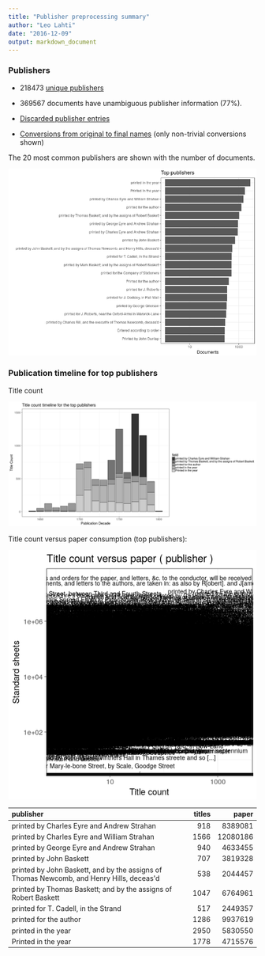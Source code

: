 ```yaml
---
title: "Publisher preprocessing summary"
author: "Leo Lahti"
date: "2016-12-09"
output: markdown_document
---
```



### Publishers

 * 218473 [unique publishers](output.tables/publisher_accepted.csv)

 * 369567 documents have unambiguous publisher information (77%). 

 * [Discarded publisher entries](output.tables/publisher_discarded.csv)

 * [Conversions from original to final names](output.tables/publisher_conversion_nontrivial.csv) (only non-trivial conversions shown)


The 20 most common publishers are shown with the number of documents. 

![plot of chunk summarypublisher2](figure/summarypublisher2-1.png)

### Publication timeline for top publishers

Title count

![plot of chunk summaryTop10pubtimeline](figure/summaryTop10pubtimeline-1.png)



Title count versus paper consumption (top publishers):

![plot of chunk publishertitlespapers](figure/publishertitlespapers-1.png)

|publisher                                                                                | titles|    paper|
|:----------------------------------------------------------------------------------------|------:|--------:|
|printed by Charles Eyre and Andrew Strahan                                               |    918|  8389081|
|printed by Charles Eyre and William Strahan                                              |   1566| 12080186|
|printed by George Eyre and Andrew Strahan                                                |    940|  4633455|
|printed by John Baskett                                                                  |    707|  3819328|
|printed by John Baskett, and by the assigns of Thomas Newcomb, and Henry Hills, deceas'd |    538|  2044457|
|printed by Thomas Baskett; and by the assigns of Robert Baskett                          |   1047|  6764961|
|printed for T. Cadell, in the Strand                                                     |    517|  2449357|
|printed for the author                                                                   |   1286|  9937619|
|printed in the year                                                                      |   2950|  5830550|
|Printed in the year                                                                      |   1778|  4715576|


